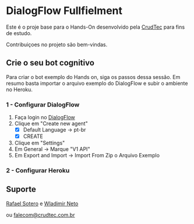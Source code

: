 # DialogFlow Fullfielment

Este é o proje base para o Hands-On desenvolvido pela [CrudTec](https://crudtec.com.br) para fins de estudo.

Contribuiçoes no projeto são bem-vindas.



## Crie o seu bot cognitivo

Para criar o bot exemplo do Hands on, siga os passos dessa sessão. Em resumo basta importar o arquivo exemplo do DialogFlow e subir o ambiente no Heroku.

### 1 - Configurar DialogFlow

1. Faça login no [DialogFlow](https://console.dialogflow.com/api-client/#/login)
2. Clique em "Create new agent"
   - [x] Default Language -> pt-br
   - [x] CREATE
3. Clique em "Settings"
4. Em General -> Marque "V1 API"
5. Em Export and Import -> Import From Zip o Arquivo Exemplo



### 2 - Configurar Heroku



## Suporte

[Rafael Sotero](https://github.com/soterocra) e [Wladimir Neto](https://github.com/wladneto)

ou  falecom@crudtec.com.br
